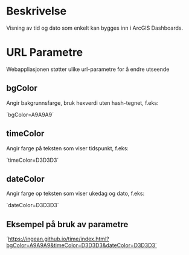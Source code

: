 # Beskrivelse
Visning av tid og dato som enkelt kan bygges inn i ArcGIS Dashboards.

# URL Parametre
Webappliasjonen støtter ulike url-parametre for å endre utseende

## bgColor
Angir bakgrunnsfarge, bruk hexverdi uten hash-tegnet, f.eks: 

´bgColor=A9A9A9´

## timeColor
Angir farge på teksten som viser tidspunkt, f.eks:

´timeColor=D3D3D3´

## dateColor
Angir farge op teksten som viser ukedag og dato, f.eks:

´dateColor=D3D3D3´

## Eksempel på bruk av parametre
´https://ingean.github.io/time/index.html?bgColor=A9A9A9&timeColor=D3D3D3&dateColor=D3D3D3´

